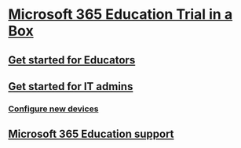 # [Microsoft 365 Education Trial in a Box](index.md)
## [Get started for Educators](educator-tib-get-started.md)
## [Get started for IT admins](itadmin-tib-get-started.md)
### [Configure new devices](itadmin-configure-devices.md)
## [Microsoft 365 Education support](support-options.md)